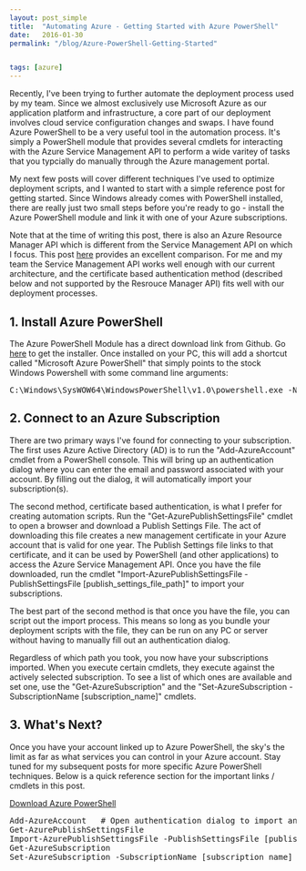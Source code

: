 ```yaml
---
layout: post_simple
title:  "Automating Azure - Getting Started with Azure PowerShell"
date:   2016-01-30 
permalink: "/blog/Azure-PowerShell-Getting-Started"


tags: [azure]
---
```


Recently, I've been trying to further automate the deployment process used by my team. Since we almost exclusively use Microsoft Azure as our application platform and infrastructure, a core part of our deployment involves cloud service configuration changes and swaps. I have found Azure PowerShell to be a very useful tool in the automation process. It's simply a PowerShell module that provides several cmdlets for interacting with the Azure Service Management API to perform a wide varitey of tasks that you typcially do manually through the Azure management portal. 

My next few posts will cover different techniques I've used to optimize deployment scripts, and I wanted to start with a simple reference post for getting started. Since Windows already comes with PowerShell installed, there are really just two small steps before you're ready to go - install the Azure PowerShell module and link it with one of your Azure subscriptions.

Note that at the time of writing this post, there is also an Azure Resource Manager API which is different from the Service Management API on which I focus. This post [here](https://azure.microsoft.com/en-us/documentation/articles/resource-manager-deployment-model/) provides an excellent comparison. For me and my team the Service Management API works well enough with our current architecture, and the certificate based authentication method (described below and not supported by the Resrouce Manager API) fits well with our deployment processes.

<div class="spacer"></div>

## 1. Install Azure PowerShell

The Azure PowerShell Module has a direct download link from Github. Go [here](https://github.com/Azure/azure-powershell/releases/download/v1.0.1-November2015/azure-powershell.1.0.1.msi) to get the installer. Once installed on your PC, this will add a shortcut called "Microsoft Azure PowerShell" that simply points to the stock Windows Powershell with some command line arguments:

<pre>
C:\Windows\SysWOW64\WindowsPowerShell\v1.0\powershell.exe -NoExit -ExecutionPolicy Bypass -File "C:\Program Files (x86)\Microsoft SDKs\Azure\PowerShell\ServiceManagement\Azure\Services\ShortcutStartup.ps1"
</pre>

<div class="spacer"></div> 

## 2. Connect to an Azure Subscription

There are two primary ways I've found for connecting to your subscription. The first uses Azure Active Directory (AD) is to run the "Add-AzureAccount" cmdlet from a PowerShell console. This will bring up an authentication dialog where you can enter the email and password associated with your account. By filling out the dialog, it will automatically import your subscription(s). 

The second method, certificate based authentication, is what I prefer for creating automation scripts. Run the "Get-AzurePublishSettingsFile" cmdlet to open a browser and download a Publish Settings File. The act of downloading this file creates a new management certificate in your Azure account that is valid for one year. The Publish Settings file links to that certificate, and it can be used by PowerShell (and other applications) to access the Azure Service Management API. Once you have the file downloaded, run the cmdlet "Import-AzurePublishSettingsFile -PublishSettingsFile [publish_settings_file_path]" to import your subscriptions.

The best part of the second method is that once you have the file, you can script out the import process. This means so long as you bundle your deployment scripts with the file, they can be run on any PC or server without having to manually fill out an authentication dialog.

Regardless of which path you took, you now have your subscriptions imported. When you execute certain cmdlets, they execute against the actively selected subscription. To see a list of which ones are available and set one, use the "Get-AzureSubscription" and the "Set-AzureSubscription -SubscriptionName [subscription_name]" cmdlets.

<div class="spacer"></div>

## 3. What's Next?

Once you have your account linked up to Azure PowerShell, the sky's the limit as far as what services you can control in your Azure account. Stay tuned for my subsequent posts for more specific Azure PowerShell techniques. Below is a quick reference section for the important links / cmdlets in this post.


[Download Azure PowerShell](https://github.com/Azure/azure-powershell/releases/download/v1.0.1-November2015/azure-powershell.1.0.1.msi)

<pre>
Add-AzureAccount   # Open authentication dialog to import an Azure Account
Get-AzurePublishSettingsFile
Import-AzurePublishSettingsFile -PublishSettingsFile [publish_settings_file_path]
Get-AzureSubscription
Set-AzureSubscription -SubscriptionName [subscription_name]
</pre>